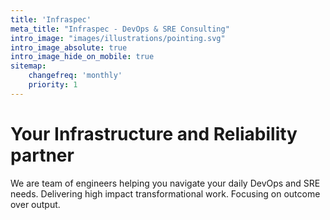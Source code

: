 ```yaml
---
title: 'Infraspec'
meta_title: "Infraspec - DevOps & SRE Consulting"
intro_image: "images/illustrations/pointing.svg"
intro_image_absolute: true
intro_image_hide_on_mobile: true
sitemap:
    changefreq: 'monthly'
    priority: 1
---
```


# Your Infrastructure and Reliability partner

We are team of engineers helping you navigate your daily DevOps and SRE needs. Delivering high impact transformational work. Focusing on outcome over output.
